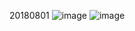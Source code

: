 
20180801
![image](https://gyazo.com/0cd14e4a36f4ee9a170a718bb45e4a35/thumb/1000)
![image](https://gyazo.com/17422f40374c8779825dd79810aeca7e/thumb/1000)

